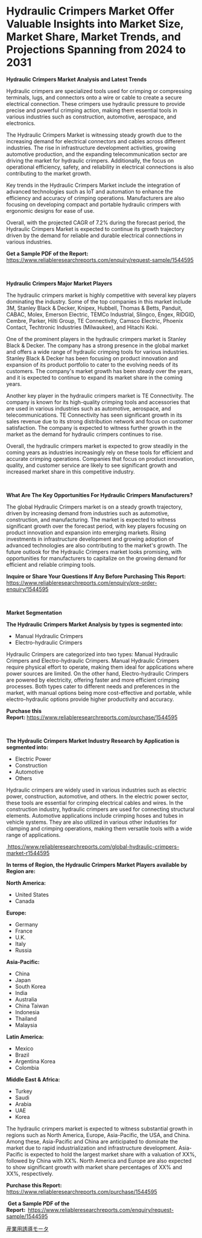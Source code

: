 <p><h1>Hydraulic Crimpers Market Offer Valuable Insights into Market Size, Market Share, Market Trends, and Projections Spanning from 2024 to 2031</h1></p><p><strong>Hydraulic Crimpers Market Analysis and Latest Trends</strong></p>
<p><p>Hydraulic crimpers are specialized tools used for crimping or compressing terminals, lugs, and connectors onto a wire or cable to create a secure electrical connection. These crimpers use hydraulic pressure to provide precise and powerful crimping action, making them essential tools in various industries such as construction, automotive, aerospace, and electronics.</p><p>The Hydraulic Crimpers Market is witnessing steady growth due to the increasing demand for electrical connectors and cables across different industries. The rise in infrastructure development activities, growing automotive production, and the expanding telecommunication sector are driving the market for hydraulic crimpers. Additionally, the focus on operational efficiency, safety, and reliability in electrical connections is also contributing to the market growth.</p><p>Key trends in the Hydraulic Crimpers Market include the integration of advanced technologies such as IoT and automation to enhance the efficiency and accuracy of crimping operations. Manufacturers are also focusing on developing compact and portable hydraulic crimpers with ergonomic designs for ease of use.</p><p>Overall, with the projected CAGR of 7.2% during the forecast period, the Hydraulic Crimpers Market is expected to continue its growth trajectory driven by the demand for reliable and durable electrical connections in various industries.</p></p>
<p><strong>Get a Sample PDF of the Report:&nbsp;</strong> <a href="https://www.reliableresearchreports.com/enquiry/request-sample/1544595">https://www.reliableresearchreports.com/enquiry/request-sample/1544595</a></p>
<p>&nbsp;</p>
<p><strong>Hydraulic Crimpers Major Market Players</strong></p>
<p><p>The hydraulic crimpers market is highly competitive with several key players dominating the industry. Some of the top companies in this market include 3M, Stanley Black & Decker, Knipex, Hubbell, Thomas & Betts, Panduit, CABAC, Molex, Emerson Electric, TEMCo Industrial, Slingco, Engex, RIDGID, Cembre, Parker, Hilti Group, TE Connectivity, Camsco Electric, Phoenix Contact, Techtronic Industries (Milwaukee), and Hitachi Koki.</p><p>One of the prominent players in the hydraulic crimpers market is Stanley Black & Decker. The company has a strong presence in the global market and offers a wide range of hydraulic crimping tools for various industries. Stanley Black & Decker has been focusing on product innovation and expansion of its product portfolio to cater to the evolving needs of its customers. The company's market growth has been steady over the years, and it is expected to continue to expand its market share in the coming years.</p><p>Another key player in the hydraulic crimpers market is TE Connectivity. The company is known for its high-quality crimping tools and accessories that are used in various industries such as automotive, aerospace, and telecommunications. TE Connectivity has seen significant growth in its sales revenue due to its strong distribution network and focus on customer satisfaction. The company is expected to witness further growth in the market as the demand for hydraulic crimpers continues to rise.</p><p>Overall, the hydraulic crimpers market is expected to grow steadily in the coming years as industries increasingly rely on these tools for efficient and accurate crimping operations. Companies that focus on product innovation, quality, and customer service are likely to see significant growth and increased market share in this competitive industry.</p></p>
<p>&nbsp;</p>
<p><strong>What Are The Key Opportunities For Hydraulic Crimpers Manufacturers?</strong></p>
<p><p>The global Hydraulic Crimpers market is on a steady growth trajectory, driven by increasing demand from industries such as automotive, construction, and manufacturing. The market is expected to witness significant growth over the forecast period, with key players focusing on product innovation and expansion into emerging markets. Rising investments in infrastructure development and growing adoption of advanced technologies are also contributing to the market's growth. The future outlook for the Hydraulic Crimpers market looks promising, with opportunities for manufacturers to capitalize on the growing demand for efficient and reliable crimping tools.</p></p>
<p><strong>Inquire or Share Your Questions If Any Before Purchasing This Report:</strong> <a href="https://www.reliableresearchreports.com/enquiry/pre-order-enquiry/1544595">https://www.reliableresearchreports.com/enquiry/pre-order-enquiry/1544595</a></p>
<p>&nbsp;</p>
<p><strong>Market Segmentation</strong></p>
<p><strong>The Hydraulic Crimpers Market Analysis by types is segmented into:</strong></p>
<p><ul><li>Manual Hydraulic Crimpers</li><li>Electro-hydraulic Crimpers</li></ul></p>
<p><p>Hydraulic Crimpers are categorized into two types: Manual Hydraulic Crimpers and Electro-hydraulic Crimpers. Manual Hydraulic Crimpers require physical effort to operate, making them ideal for applications where power sources are limited. On the other hand, Electro-hydraulic Crimpers are powered by electricity, offering faster and more efficient crimping processes. Both types cater to different needs and preferences in the market, with manual options being more cost-effective and portable, while electro-hydraulic options provide higher productivity and accuracy.</p></p>
<p><strong>Purchase this Report:&nbsp;</strong><a href="https://www.reliableresearchreports.com/purchase/1544595">https://www.reliableresearchreports.com/purchase/1544595</a></p>
<p>&nbsp;</p>
<p><strong>The Hydraulic Crimpers Market Industry Research by Application is segmented into:</strong></p>
<p><ul><li>Electric Power</li><li>Construction</li><li>Automotive</li><li>Others</li></ul></p>
<p><p>Hydraulic crimpers are widely used in various industries such as electric power, construction, automotive, and others. In the electric power sector, these tools are essential for crimping electrical cables and wires. In the construction industry, hydraulic crimpers are used for connecting structural elements. Automotive applications include crimping hoses and tubes in vehicle systems. They are also utilized in various other industries for clamping and crimping operations, making them versatile tools with a wide range of applications.</p></p>
<p><a href="https://www.reliableresearchreports.com/global-hydraulic-crimpers-market-r1544595">&nbsp;https://www.reliableresearchreports.com/global-hydraulic-crimpers-market-r1544595</a></p>
<p><strong>In terms of Region, the Hydraulic Crimpers Market Players available by Region are:</strong></p>
<p>
    <p> <strong> North America: </strong>
        <ul>
            <li>United States</li>
            <li>Canada</li>
        </ul>
        </p> 
    <p> <strong> Europe: </strong>
        <ul>
            <li>Germany</li>
            <li>France</li>
            <li>U.K.</li>
            <li>Italy</li>
            <li>Russia</li>
        </ul>
        </p> 
    <p> <strong> Asia-Pacific: </strong>
        <ul>
            <li>China</li>
            <li>Japan</li>
            <li>South Korea</li>
            <li>India</li>
            <li>Australia</li>
            <li>China Taiwan</li>
            <li>Indonesia</li>
            <li>Thailand</li>
            <li>Malaysia</li>
        </ul>
        </p> 
    <p> <strong> Latin America: </strong>
        <ul>
            <li>Mexico</li>
            <li>Brazil</li>
            <li>Argentina Korea</li>
            <li>Colombia</li>
        </ul>
        </p> 
    <p> <strong> Middle East & Africa: </strong>
        <ul>
            <li>Turkey</li>
            <li>Saudi</li>
            <li>Arabia</li>
            <li>UAE</li>
            <li>Korea</li>
        </ul>
    </p>
    </p>
<p><p>The hydraulic crimpers market is expected to witness substantial growth in regions such as North America, Europe, Asia-Pacific, the USA, and China. Among these, Asia-Pacific and China are anticipated to dominate the market due to rapid industrialization and infrastructure development. Asia-Pacific is expected to hold the largest market share with a valuation of XX%, followed by China with XX%. North America and Europe are also expected to show significant growth with market share percentages of XX% and XX%, respectively.</p></p>
<p><strong>Purchase this Report: </strong><a href="https://www.reliableresearchreports.com/purchase/1544595">https://www.reliableresearchreports.com/purchase/1544595</a></p>
<p>&nbsp;<strong>Get a Sample PDF of the Report:&nbsp;&nbsp;</strong><a href="https://www.reliableresearchreports.com/enquiry/request-sample/1544595">https://www.reliableresearchreports.com/enquiry/request-sample/1544595</a></p>
<p><strong></strong></p>
<p><p><a href="https://github.com/oqxogxyvqe90775/Market-Research-Report-List-1/blob/main/240611828382.md">産業用誘導モータ</a></p></p>